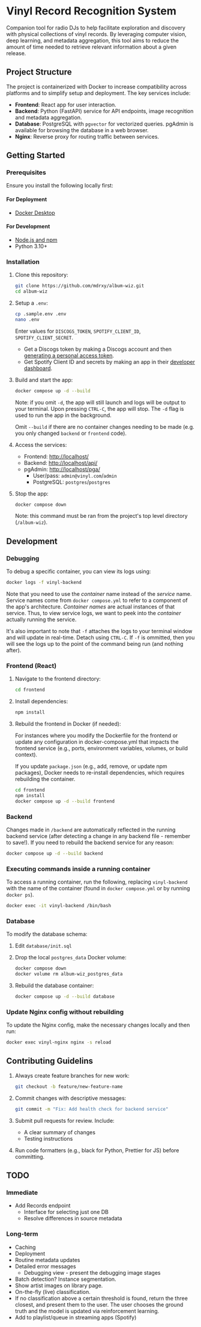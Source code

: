 # Vinyl Record Recognition System

Companion tool for radio DJs to help facilitate exploration and discovery with physical collections of vinyl records. By leveraging computer vision, deep learning, and metadata aggregation, this tool aims to reduce the amount of time needed to retrieve relevant information about a given release.

## Project Structure

The project is containerized with Docker to increase compatibility across platforms and to simplify setup and deployment. The key services include:

- **Frontend**: React app for user interaction.
- **Backend**: Python (FastAPI) service for API endpoints, image recognition and metadata aggregation.
- **Database**: PostgreSQL with `pgvector` for vectorized queries. pgAdmin is available for browsing the database in a web browser.
- **Nginx**: Reverse proxy for routing traffic between services.

## Getting Started

### Prerequisites

Ensure you install the following locally first:

#### For Deployment

- [Docker Desktop](https://docs.docker.com/desktop/setup/install/mac-install/)

#### For Development

- [Node.js and npm](https://nodejs.org/en)
- Python 3.10+

### Installation

1. Clone this repository:

   ```bash
   git clone https://github.com/mdrxy/album-wiz.git
   cd album-wiz
   ```

2. Setup a `.env`:

    ```bash
    cp .sample.env .env
    nano .env
    ```

    Enter values for `DISCOGS_TOKEN`, `SPOTIFY_CLIENT_ID`, `SPOTIFY_CLIENT_SECRET`.

    - Get a Discogs token by making a Discogs account and then [generating a personal access token](discogs.com/settings/developers).
    - Get Spotify Client ID and secrets by making an app in their [developer dashboard](https://developer.spotify.com/).

3. Build and start the app:

    ```bash
    docker compose up -d --build
    ```

    Note: if you omit `-d`, the app will still launch and logs will be output to your terminal. Upon pressing `CTRL-C`, the app will stop. The `-d` flag is used to run the app in the background.

    Omit `--build` if there are no container changes needing to be made (e.g. you only changed `backend` or `frontend` code).

4. Access the services:
   - Frontend: <http://localhost/>
   - Backend: <http://localhost/api/>
   - pgAdmin: <http://localhost/pga/>
     - User/pass: `admin@vinyl.com`/`admin`
     - PostgreSQL: `postgres`/`postgres`

5. Stop the app:

    ```bash
    docker compose down
    ```

    Note: this command must be ran from the project's top level directory (`/album-wiz`).

## Development

### Debugging

To debug a specific container, you can view its logs using:

```bash
docker logs -f vinyl-backend
```

Note that you need to use the *container* name instead of the *service* name. Service names come from `docker compose.yml` to refer to a component of the app's architecture. *Container names* are actual instances of that service. Thus, to view service logs, we want to peek into the *container* actually running the service.

It's also important to note that `-f` attaches the logs to your terminal window and will update in real-time. Detach using `CTRL-C`. If `-f` is ommitted, then you will see the logs up to the point of the command being run (and nothing after).

### Frontend (React)

1. Navigate to the frontend directory:

    ```sh
    cd frontend
    ```

2. Install dependencies:

    ```sh
    npm install
    ```

3. Rebuild the frontend in Docker (if needed):

    For instances where you modify the Dockerfile for the frontend or update any configuration in docker-compose.yml that impacts the frontend service (e.g., ports, environment variables, volumes, or build context).

    If you update `package.json` (e.g., add, remove, or update npm packages), Docker needs to re-install dependencies, which requires rebuilding the container.

    ```sh
    cd frontend
    npm install
    docker compose up -d --build frontend
    ```

### Backend

Changes made in `/backend` are automatically reflected in the running backend service (after detecting a change in any backend file - remember to save!). If you need to rebuild the backend service for any reason:

```bash
docker compose up -d --build backend
```

### Executing commands inside a running container

To access a running container, run the following, replacing `vinyl-backend` with the name of the container (found in `docker compose.yml` or by running `docker ps`).

```bash
docker exec -it vinyl-backend /bin/bash
```

### Database

To modify the database schema:

1. Edit `database/init.sql`

2. Drop the local `postgres_data` Docker volume:

    ```sh
    docker compose down
    docker volume rm album-wiz_postgres_data
    ```

3. Rebuild the database container:

    ```sh
    docker compose up -d --build database
    ```

### Update Nginx config without rebuilding

To update the Nginx config, make the necessary changes locally and then run:

```bash
docker exec vinyl-nginx nginx -s reload
```

## Contributing Guidelins

1. Always create feature branches for new work:

    ```sh
    git checkout -b feature/new-feature-name
    ```

2. Commit changes with descriptive messages:

    ```sh
    git commit -m "Fix: Add health check for backend service"
    ```

3. Submit pull requests for review. Include:

      - A clear summary of changes
      - Testing instructions

4. Run code formatters (e.g., black for Python, Prettier for JS) before committing.

## TODO

### Immediate

- Add Records endpoint
  - Interface for selecting just one DB
  - Resolve differences in source metadata

### Long-term

- Caching
- Deployment
- Routine metadata updates
- Detailed error messages
  - Debugging view - present the debugging image stages
- Batch detection? Instance segmentation.
- Show artist images on library page.
- On-the-fly (live) classification.
- If no classification above a certain threshold is found, return the three closest, and present them to the user. The user chooses the ground truth and the model is updated via reinforcement learning.
- Add to playlist/queue in streaming apps (Spotify)
